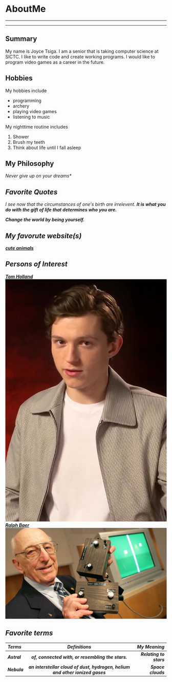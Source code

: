 # AboutMe
---
---
## Summary

My name is Joyce Tsiga. I am a senior that is taking computer science at SICTC. I like to write code and create working programs. I would like to program video games as a career in the future.

[1]: https://www.imdb.com/name/nm4043618/
[2]: https://en.wikipedia.org/wiki/Ralph_H._Baer

Hobbies
-

My hobbies include

* programming
* archery
* playing video games
* listening to music

My nighttime routine includes

1. Shower
2. Brush my teeth
3. Think about life until I fall asleep

## My Philosophy

<i>Never give up on your dreams*

## Favorite Quotes

I see now that the circumstances of one's birth are irrelevent. <b>It is what you do with the gift of life that determines who you are<b>.

Change the world by being <b>yourself<b>.
  
 ## My favorute website(s)
 
 [cute animals](https://www.rd.com/list/cute-little-known-animals/)
  
 ## Persons of Interest
  
 [Tom Holland][1]
 <img src= "Tom_Holland_MTV_2018_(02).jpg">
 [Ralph Baer][2]
 <img src= "ralph-baer-02_wide-5c1a8361ab88d5406b9b2e3fd3ea5b895240ff16.jpg">
 ## Favorite terms
  
 | Terms | Definitions | My Meaning
 |:-| :----: | ---:|
 | Astral | of, connected with, or resembling the stars. | Relating to stars
 |Nebula | an interstellar cloud of dust, hydrogen, helium and other ionized gases | Space clouds

